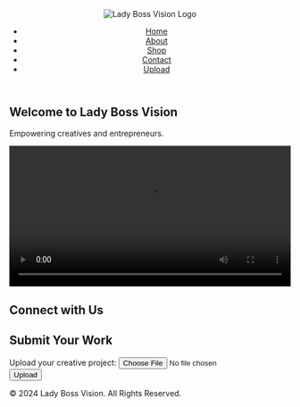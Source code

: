 <!DOCTYPE html>
<html lang="en">
<head>
  <meta charset="UTF-8">
  <meta name="viewport" content="width=device-width, initial-scale=1.0">
  <meta name="description" content="Lady Boss Vision - Empowering creatives and entrepreneurs">
  <title>Lady Boss Vision</title>
  <link rel="stylesheet" href="style.css">
  <link rel="stylesheet" href="https://cdnjs.cloudflare.com/ajax/libs/font-awesome/6.0.0-beta3/css/all.min.css">
</head>
<body>

  <!-- Header with Logo and Navigation -->
  <header>
    <div class="logo">
      <img src="path/to/your-logo.png" alt="Lady Boss Vision Logo">
    </div>
    <nav>
      <ul>
        <li><a href="#">Home</a></li>
        <li><a href="#">About</a></li>
        <li><a href="#">Shop</a></li>
        <li><a href="#">Contact</a></li>
        <li><a href="#">Upload</a></li>
      </ul>
    </nav>
  </header>

  <!-- Hero Section with Video -->
  <section class="hero">
    <div class="hero-content">
      <h1>Welcome to Lady Boss Vision</h1>
      <p>Empowering creatives and entrepreneurs.</p>
      <video width="100%" controls>
        <source src="path/to/video.mp4" type="video/mp4">
        Your browser does not support the video tag.
      </video>
    </div>
  </section>

  <!-- Social Media Links -->
  <section class="social-media">
    <h2>Connect with Us</h2>
    <div class="social-links">
      <a href="https://www.instagram.com/kjparis" target="_blank"><i class="fab fa-instagram"></i></a>
      <a href="https://twitter.com/kjparis" target="_blank"><i class="fab fa-twitter"></i></a>
      <a href="https://facebook.com/kjparis" target="_blank"><i class="fab fa-facebook"></i></a>
      <a href="https://www.exclusiveenergyclothing.com" target="_blank"><i class="fas fa-store"></i></a>
    </div>
  </section>

  <!-- File Upload Section -->
  <section class="file-upload">
    <h2>Submit Your Work</h2>
    <form id="uploadForm" enctype="multipart/form-data">
      <label for="fileInput">Upload your creative project:</label>
      <input type="file" id="fileInput" name="fileInput" accept="image/*,video/*">
      <button type="submit">Upload</button>
    </form>
    <p id="uploadStatus"></p>
  </section>

  <!-- Footer -->
  <footer>
    <p>&copy; 2024 Lady Boss Vision. All Rights Reserved.</p>
    <div class="social-links">
      <a href="https://www.instagram.com/kjparis" target="_blank"><i class="fab fa-instagram"></i></a>
      <a href="https://twitter.com/kjparis" target="_blank"><i class="fab fa-twitter"></i></a>
      <a href="https://facebook.com/kjparis" target="_blank"><i class="fab fa-facebook"></i></a>
      <a href="https://www.exclusiveenergyclothing.com" target="_blank"><i class="fas fa-store"></i></a>
    </div>
  </footer>

  <script src="script.js"></script>
</body>
</html>

